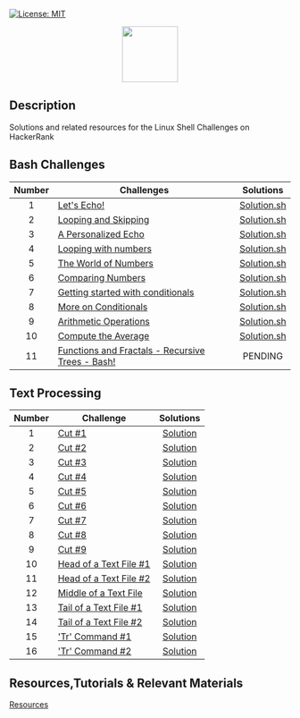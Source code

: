 [![License: MIT](https://img.shields.io/badge/License-MIT-yellow.svg)](https://opensource.org/licenses/MIT)

<p align="center">  
	<a href="https://www.hackerrank.com/Thomas_George_T">
        <img height=100 src="https://d3keuzeb2crhkn.cloudfront.net/hackerrank/assets/styleguide/logo_wordmark-f5c5eb61ab0a154c3ed9eda24d0b9e31.svg"> 
    	</a>
	<br>
</p>

## Description
Solutions and related resources for the Linux Shell Challenges on HackerRank

## Bash Challenges

| Number | Challenges | Solutions |
|:------:|------------|:---------:|
| 1 |[Let's Echo!](https://www.hackerrank.com/challenges/bash-tutorials-lets-echo/problem) | [Solution.sh](https://github.com/tgt555/HackkerRank-The-Linux-Shell-Challenges-Solutions/blob/master/Challenges/Bash/Let's%20Echo.sh)
| 2 |[Looping and Skipping](https://www.hackerrank.com/challenges/bash-tutorials---looping-and-skipping/problem) | [Solution.sh](https://github.com/tgt555/HackkerRank-The-Linux-Shell-Challenges-Solutions/blob/master/Challenges/Bash/Looping%20and%20Skipping.sh)
| 3 |[A Personalized Echo](https://www.hackerrank.com/challenges/bash-tutorials---a-personalized-echo/problem) | [Solution.sh](https://github.com/tgt555/HackkerRank-The-Linux-Shell-Challenges-Solutions/blob/master/Challenges/Bash/A%20Personalized%20Echo.sh)
| 4 |[Looping with numbers](https://www.hackerrank.com/challenges/bash-tutorials---looping-with-numbers/problem) |  [Solution.sh](https://github.com/tgt555/HackkerRank-The-Linux-Shell-Challenges-Solutions/blob/master/Challenges/Bash/Looping%20with%20Numbers.sh)
| 5 |[The World of Numbers](https://www.hackerrank.com/challenges/bash-tutorials---the-world-of-numbers/problem)	| [Solution.sh](https://github.com/tgt555/HackkerRank-The-Linux-Shell-Challenges-Solutions/blob/master/Challenges/Bash/The%20World%20of%20Numbers.sh)
| 6 |[Comparing Numbers](https://www.hackerrank.com/challenges/bash-tutorials---comparing-numbers/problem) | [Solution.sh](https://github.com/tgt555/HackkerRank-The-Linux-Shell-Challenges-Solutions/blob/master/Challenges/Bash/Comparing%20Numbers.sh)
| 7 |[Getting started with conditionals](https://www.hackerrank.com/challenges/bash-tutorials---getting-started-with-conditionals/problem) | [Solution.sh](https://github.com/tgt555/HackkerRank-The-Linux-Shell-Challenges-Solutions/blob/master/Challenges/Bash/Getting%20started%20with%20conditionals.sh)
| 8 |[More on Conditionals](https://www.hackerrank.com/challenges/bash-tutorials---more-on-conditionals/problem) | [Solution.sh](https://github.com/tgt555/HackkerRank-The-Linux-Shell-Challenges-Solutions/blob/master/Challenges/Bash/More%20on%20Conditionals.sh)
| 9 |[Arithmetic Operations](https://www.hackerrank.com/challenges/bash-tutorials---arithmetic-operations/problem) | [Solution.sh](https://github.com/tgt555/HackkerRank-The-Linux-Shell-Challenges-Solutions/blob/master/Challenges/Bash/Arithmetic%20Operations.sh)
| 10|[Compute the Average](https://www.hackerrank.com/challenges/bash-tutorials---compute-the-average/problem) | [Solution.sh](https://github.com/tgt555/HackkerRank-The-Linux-Shell-Challenges-Solutions/blob/master/Challenges/Bash/Compute%20the%20average.sh)
| 11|[Functions and Fractals - Recursive Trees - Bash!](https://www.hackerrank.com/challenges/fractal-trees-all/problem) | PENDING

## Text Processing

| Number | Challenge | Solutions |
|:------:|-----------|:---------:|
|1|[Cut #1](https://www.hackerrank.com/challenges/text-processing-cut-1/problem) | [Solution](https://github.com/Thomas-George-T/HackerRank-The-Linux-Shell-Challenges-Solutions/blob/master/Challenges/Text%20Processing/Cut%20%231.sh) |
|2|[Cut #2](https://www.hackerrank.com/challenges/text-processing-cut-2/problem) | [Solution](https://github.com/Thomas-George-T/HackerRank-The-Linux-Shell-Challenges-Solutions/blob/master/Challenges/Text%20Processing/Cut%20%232.sh) |
|3|[Cut #3](https://www.hackerrank.com/challenges/text-processing-cut-3/problem) | [Solution](https://github.com/Thomas-George-T/HackerRank-The-Linux-Shell-Challenges-Solutions/blob/master/Challenges/Text%20Processing/Cut%20%233.sh) |
|4|[Cut #4](https://www.hackerrank.com/challenges/text-processing-cut-4/problem) | [Solution](https://github.com/Thomas-George-T/HackerRank-The-Linux-Shell-Challenges-Solutions/blob/master/Challenges/Text%20Processing/Cut%20%234%20.sh) |
|5|[Cut #5](https://www.hackerrank.com/challenges/text-processing-cut-5/problem) | [Solution](https://github.com/Thomas-George-T/HackerRank-The-Linux-Shell-Challenges-Solutions/blob/master/Challenges/Text%20Processing/Cut%20%235.sh) |
|6|[Cut #6](https://www.hackerrank.com/challenges/text-processing-cut-6/problem) | [Solution](https://github.com/Thomas-George-T/HackerRank-The-Linux-Shell-Challenges-Solutions/blob/master/Challenges/Text%20Processing/Cut%20%236.sh) |
|7|[Cut #7](https://www.hackerrank.com/challenges/text-processing-cut-7/problem) | [Solution](https://github.com/Thomas-George-T/HackerRank-The-Linux-Shell-Challenges-Solutions/blob/master/Challenges/Text%20Processing/Cut%20%237.sh) |
|8|[Cut #8](https://www.hackerrank.com/challenges/text-processing-cut-8/problem) | [Solution](https://github.com/Thomas-George-T/HackerRank-The-Linux-Shell-Challenges-Solutions/blob/master/Challenges/Text%20Processing/Cut%20%238.sh) |
|9|[Cut #9](https://www.hackerrank.com/challenges/text-processing-cut-9/problem) | [Solution](https://github.com/Thomas-George-T/HackerRank-The-Linux-Shell-Challenges-Solutions/blob/master/Challenges/Text%20Processing/Cut%20%239.sh) |
|10|[Head of a Text File #1](https://www.hackerrank.com/challenges/text-processing-head-1/problem) | [Solution](https://github.com/Thomas-George-T/HackerRank-The-Linux-Shell-Challenges-Solutions/blob/master/Challenges/Text%20Processing/Head%20of%20a%20Text%20File%20%231.sh) |
|11|[Head of a Text File #2](https://www.hackerrank.com/challenges/text-processing-head-2/problem) | [Solution](https://github.com/Thomas-George-T/HackerRank-The-Linux-Shell-Challenges-Solutions/blob/master/Challenges/Text%20Processing/Head%20of%20a%20Text%20File%20%232.sh) |
|12|[Middle of a Text File](https://www.hackerrank.com/challenges/text-processing-in-linux---the-middle-of-a-text-file/problem) | [Solution](https://github.com/Thomas-George-T/HackerRank-The-Linux-Shell-Challenges-Solutions/blob/master/Challenges/Text%20Processing/Middle%20of%20a%20Text%20File.sh) |
|13|[Tail of a Text File #1](https://www.hackerrank.com/challenges/text-processing-tail-1/problem) | [Solution](https://github.com/Thomas-George-T/HackerRank-The-Linux-Shell-Challenges-Solutions/blob/master/Challenges/Text%20Processing/Tail%20of%20a%20Text%20File%20%231.sh) |
|14|[Tail of a Text File #2](https://www.hackerrank.com/challenges/text-processing-tail-2/problem) | [Solution](https://github.com/Thomas-George-T/HackerRank-The-Linux-Shell-Challenges-Solutions/blob/master/Challenges/Text%20Processing/Tail%20of%20a%20Text%20File%20%232.sh) |
|15|['Tr' Command #1](https://www.hackerrank.com/challenges/text-processing-tr-1/problem) | [Solution](https://github.com/Thomas-George-T/HackerRank-The-Linux-Shell-Challenges-Solutions/blob/master/Challenges/Text%20Processing/'Tr'%20Command%20%231.sh) |
|16|['Tr' Command #2](https://www.hackerrank.com/challenges/text-processing-tr-2/problem) | [Solution](https://github.com/Thomas-George-T/HackerRank-The-Linux-Shell-Challenges-Solutions/blob/master/Challenges/Text%20Processing/'Tr'%20Command%20%232.sh) |

## Resources,Tutorials & Relevant Materials

[Resources](https://github.com/tgt555/HackkerRank-The-Linux-Shell-Challenges-Solutions/blob/master/Resources.md)
